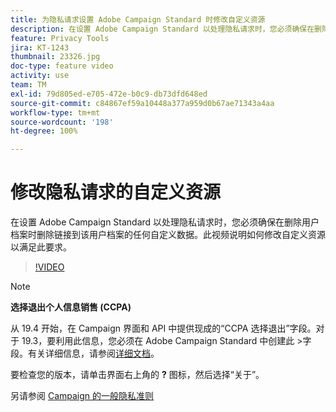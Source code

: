 ```yaml
---
title: 为隐私请求设置 Adobe Campaign Standard 时修改自定义资源
description: 在设置 Adobe Campaign Standard 以处理隐私请求时，您必须确保在删除用户档案时删除链接到该用户档案的任何自定义数据。此视频说明如何修改自定义资源以满足此要求。
feature: Privacy Tools
jira: KT-1243
thumbnail: 23326.jpg
doc-type: feature video
activity: use
team: TM
exl-id: 79d805ed-e705-472e-b0c9-db73dfd648ed
source-git-commit: c84867ef59a10448a377a959d0b67ae71343a4aa
workflow-type: tm+mt
source-wordcount: '198'
ht-degree: 100%

---
```


# 修改隐私请求的自定义资源

在设置 Adobe Campaign Standard 以处理隐私请求时，您必须确保在删除用户档案时删除链接到该用户档案的任何自定义数据。此视频说明如何修改自定义资源以满足此要求。

>[!VIDEO](https://video.tv.adobe.com/v/23326?quality=12&learn=on)

>[!NOTE]
>
>**选择退出个人信息销售 (CCPA)**
>
>从 19.4 开始，在 Campaign 界面和 API 中提供现成的“CCPA 选择退出”字段。对于 19.3，要利用此信息，您必须在 Adobe Campaign Standard 中创建此 >字段。有关详细信息，请参阅[详细文档](https://experienceleague.adobe.com/docs/campaign-standard/using/getting-started/privacy/privacy-requests.html?lang=zh-Hans#privacy-requests)。
>
> 要检查您的版本，请单击界面右上角的 **?** 图标，然后选择“关于”。

另请参阅 [Campaign 的一般隐私准则](https://experienceleague.adobe.com/docs/campaign-classic/using/getting-started/privacy/privacy-management.html?lang=zh-Hans)
